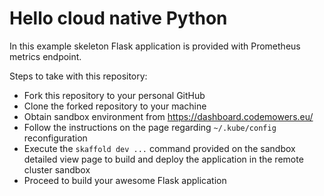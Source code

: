 # Hello cloud native Python

In this example skeleton Flask application is provided with Prometheus
metrics endpoint.

Steps to take with this repository:

* Fork this repository to your personal GitHub
* Clone the forked repository to your machine
* Obtain sandbox environment from https://dashboard.codemowers.eu/
* Follow the instructions on the page regarding `~/.kube/config` reconfiguration
* Execute the `skaffold dev ...` command provided on the sandbox detailed view
  page to build and deploy the application in the remote cluster sandbox
* Proceed to build your awesome Flask application
